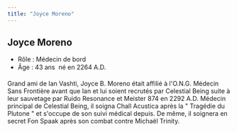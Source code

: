 ```yaml
---
title: "Joyce Moreno"
---
```


Joyce Moreno
------------


- Rôle : Médecin de bord  
- Âge : 43 ans  né en 2264 A.D.


Grand ami de Ian Vashti, Joyce B. Moreno était affilié à l'O.N.G. Médecin Sans Frontière avant que Ian et lui soient recrutés par Celestial Being suite à leur sauvetage par Ruido Resonance et Meister 874 en 2292 A.D. Médecin principal de Celestial Being, il soigna Chall Acustica après la " Tragédie du Plutone " et s'occupe de son suivi médical depuis. De même, il soignera en secret Fon Spaak après son combat contre Michaël Trinity.

